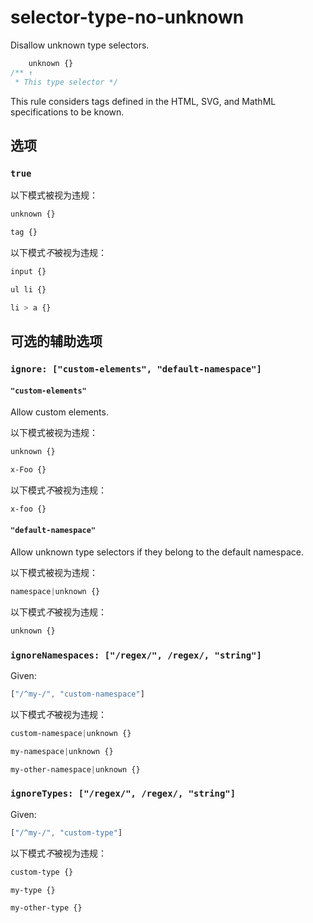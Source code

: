 # selector-type-no-unknown

Disallow unknown type selectors.

```css
    unknown {}
/** ↑
 * This type selector */
```

This rule considers tags defined in the HTML, SVG, and MathML specifications to be known.

## 选项

### `true`

以下模式被视为违规：

```css
unknown {}
```

```css
tag {}
```

以下模式*不*被视为违规：

```css
input {}
```

```css
ul li {}
```

```css
li > a {}
```

## 可选的辅助选项

### `ignore: ["custom-elements", "default-namespace"]`

#### `"custom-elements"`

Allow custom elements.

以下模式被视为违规：

```css
unknown {}
```

```css
x-Foo {}
```

以下模式*不*被视为违规：

```css
x-foo {}
```

#### `"default-namespace"`

Allow unknown type selectors if they belong to the default namespace.

以下模式被视为违规：

```css
namespace|unknown {}
```

以下模式*不*被视为违规：

```css
unknown {}
```

### `ignoreNamespaces: ["/regex/", /regex/, "string"]`

Given:

```js
["/^my-/", "custom-namespace"]
```

以下模式*不*被视为违规：

```css
custom-namespace|unknown {}
```

```css
my-namespace|unknown {}
```

```css
my-other-namespace|unknown {}
```

### `ignoreTypes: ["/regex/", /regex/, "string"]`

Given:

```js
["/^my-/", "custom-type"]
```

以下模式*不*被视为违规：

```css
custom-type {}
```

```css
my-type {}
```

```css
my-other-type {}
```
